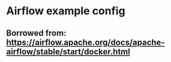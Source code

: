 # Airflow example config
## Borrowed from: https://airflow.apache.org/docs/apache-airflow/stable/start/docker.html
